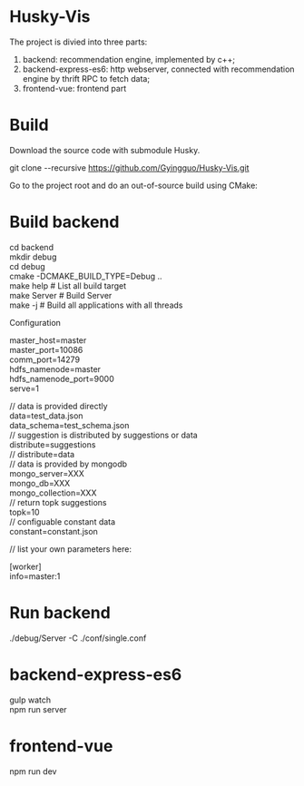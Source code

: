 # Husky-Vis 

The project is divied into three parts:  </br>
1. backend: recommendation engine, implemented by c++;  </br>
2. backend-express-es6: http webserver, connected with recommendation engine by thrift RPC to fetch data; </br>
3. frontend-vue: frontend part

# Build

Download the source code with submodule Husky. </br>

git clone --recursive https://github.com/Gyingguo/Husky-Vis.git </br>

Go to the project root and do an out-of-source build using CMake: </br>

# Build backend

cd backend </br>
mkdir debug </br>
cd debug </br>
cmake -DCMAKE_BUILD_TYPE=Debug .. </br>
make help               # List all build target </br>
make Server             # Build Server </br>
make -j                 # Build all applications with all threads </br>

Configuration </br>

master_host=master </br>
master_port=10086 </br>
comm_port=14279 </br>
hdfs_namenode=master </br>
hdfs_namenode_port=9000 </br>
serve=1 </br>

// data is provided directly </br>
data=test_data.json </br>
data_schema=test_schema.json </br>
// suggestion is distributed by suggestions or data </br>
distribute=suggestions </br>
// distribute=data </br>
// data is provided by mongodb </br>
mongo_server=XXX </br>
mongo_db=XXX </br>
mongo_collection=XXX </br>
// return topk suggestions </br>
topk=10 </br>
// configuable constant data </br>
constant=constant.json </br>

// list your own parameters here: </br>

[worker] </br>
info=master:1 </br>


# Run backend </br>
./debug/Server -C ./conf/single.conf </br>

# backend-express-es6 </br>
gulp watch </br>
npm run server </br>

# frontend-vue </br>
npm run dev </br>
